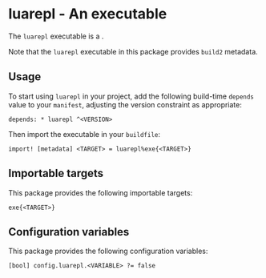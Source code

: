 # luarepl - An executable

The `luarepl` executable is a <SUMMARY-OF-FUNCTIONALITY>.

Note that the `luarepl` executable in this package provides `build2` metadata.


## Usage

To start using `luarepl` in your project, add the following build-time
`depends` value to your `manifest`, adjusting the version constraint as
appropriate:

```
depends: * luarepl ^<VERSION>
```

Then import the executable in your `buildfile`:

```
import! [metadata] <TARGET> = luarepl%exe{<TARGET>}
```


## Importable targets

This package provides the following importable targets:

```
exe{<TARGET>}
```

<DESCRIPTION-OF-IMPORTABLE-TARGETS>


## Configuration variables

This package provides the following configuration variables:

```
[bool] config.luarepl.<VARIABLE> ?= false
```

<DESCRIPTION-OF-CONFIG-VARIABLES>
